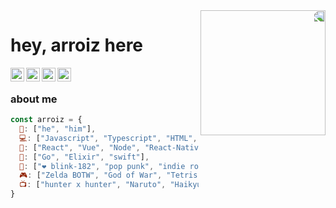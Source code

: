 <img align='right' src='https://media1.giphy.com/media/tZXV9cm7cyOUFiwDf9/giphy.gif' width='200"' style="-webkit-transform: scaleX(-1); transform: scaleX(-1);">

# hey, arroiz here
<a href="https://twitter.com/arrroiz">
  <img align="left" alt="arroiz's Twitter" width="22px" src="https://cdn.jsdelivr.net/npm/simple-icons@v3/icons/twitter.svg" />
</a>
<a href="https://www.linkedin.com/in/marcosvtd/">
  <img align="left" alt="Marcos Taron's Linkedin" width="22px" src="https://cdn.jsdelivr.net/npm/simple-icons@v3/icons/linkedin.svg" />
</a>
<a href="https://t.me/arroiz">
  <img align="left" alt="arroiz's Telegram" width="22px" src="https://cdn.jsdelivr.net/npm/simple-icons@v3/icons/telegram.svg" />
</a>
<a href="https://www.instagram.com/arroiz.jpg/">
  <img align="left" alt="arroiz's Instagram" width="22px" src="https://cdn.jsdelivr.net/npm/simple-icons@v3/icons/instagram.svg" />
</a>
<br />

### about me

```javascript
const arroiz = {
  👤: ["he", "him"],
  💻: ["Javascript", "Typescript", "HTML", "CSS"],
  🔧: ["React", "Vue", "Node", "React-Native","Storybook", "Jest", "Docker"],
  📙: ["Go", "Elixir", "swift"],
  🎵: ["❤️ blink-182", "pop punk", "indie rock"],
  🎮: ["Zelda BOTW", "God of War", "Tetris" ],
  📺: ["hunter x hunter", "Naruto", "Haikyuu" ],
}
```